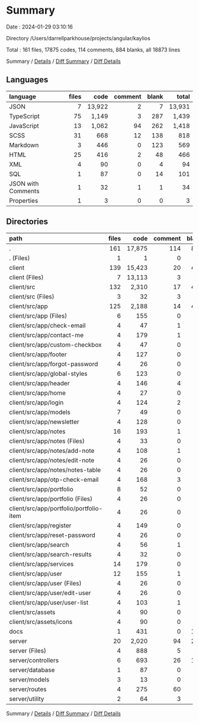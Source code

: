 # Summary

Date : 2024-01-29 03:10:16

Directory /Users/darrellparkhouse/projects/angular/kaylios

Total : 161 files,  17875 codes, 114 comments, 884 blanks, all 18873 lines

Summary / [Details](details.md) / [Diff Summary](diff.md) / [Diff Details](diff-details.md)

## Languages
| language | files | code | comment | blank | total |
| :--- | ---: | ---: | ---: | ---: | ---: |
| JSON | 7 | 13,922 | 2 | 7 | 13,931 |
| TypeScript | 75 | 1,149 | 3 | 287 | 1,439 |
| JavaScript | 13 | 1,062 | 94 | 262 | 1,418 |
| SCSS | 31 | 668 | 12 | 138 | 818 |
| Markdown | 3 | 446 | 0 | 123 | 569 |
| HTML | 25 | 416 | 2 | 48 | 466 |
| XML | 4 | 90 | 0 | 4 | 94 |
| SQL | 1 | 87 | 0 | 14 | 101 |
| JSON with Comments | 1 | 32 | 1 | 1 | 34 |
| Properties | 1 | 3 | 0 | 0 | 3 |

## Directories
| path | files | code | comment | blank | total |
| :--- | ---: | ---: | ---: | ---: | ---: |
| . | 161 | 17,875 | 114 | 884 | 18,873 |
| . (Files) | 1 | 1 | 0 | 0 | 1 |
| client | 139 | 15,423 | 20 | 495 | 15,938 |
| client (Files) | 7 | 13,113 | 3 | 20 | 13,136 |
| client/src | 132 | 2,310 | 17 | 475 | 2,802 |
| client/src (Files) | 3 | 32 | 3 | 10 | 45 |
| client/src/app | 125 | 2,188 | 14 | 461 | 2,663 |
| client/src/app (Files) | 6 | 155 | 0 | 22 | 177 |
| client/src/app/check-email | 4 | 47 | 1 | 13 | 61 |
| client/src/app/contact-me | 4 | 179 | 1 | 27 | 207 |
| client/src/app/custom-checkbox | 4 | 47 | 0 | 10 | 57 |
| client/src/app/footer | 4 | 127 | 0 | 15 | 142 |
| client/src/app/forgot-password | 4 | 26 | 0 | 10 | 36 |
| client/src/app/global-styles | 6 | 123 | 0 | 22 | 145 |
| client/src/app/header | 4 | 146 | 4 | 31 | 181 |
| client/src/app/home | 4 | 27 | 0 | 8 | 35 |
| client/src/app/login | 4 | 124 | 2 | 20 | 146 |
| client/src/app/models | 7 | 49 | 0 | 4 | 53 |
| client/src/app/newsletter | 4 | 128 | 0 | 25 | 153 |
| client/src/app/notes | 16 | 193 | 1 | 49 | 243 |
| client/src/app/notes (Files) | 4 | 33 | 0 | 11 | 44 |
| client/src/app/notes/add-note | 4 | 108 | 1 | 18 | 127 |
| client/src/app/notes/edit-note | 4 | 26 | 0 | 10 | 36 |
| client/src/app/notes/notes-table | 4 | 26 | 0 | 10 | 36 |
| client/src/app/otp-check-email | 4 | 168 | 3 | 38 | 209 |
| client/src/app/portfolio | 8 | 52 | 0 | 21 | 73 |
| client/src/app/portfolio (Files) | 4 | 26 | 0 | 11 | 37 |
| client/src/app/portfolio/portfolio-item | 4 | 26 | 0 | 10 | 36 |
| client/src/app/register | 4 | 149 | 0 | 22 | 171 |
| client/src/app/reset-password | 4 | 26 | 0 | 10 | 36 |
| client/src/app/search | 4 | 56 | 1 | 12 | 69 |
| client/src/app/search-results | 4 | 32 | 0 | 7 | 39 |
| client/src/app/services | 14 | 179 | 0 | 60 | 239 |
| client/src/app/user | 12 | 155 | 1 | 35 | 191 |
| client/src/app/user (Files) | 4 | 26 | 0 | 10 | 36 |
| client/src/app/user/edit-user | 4 | 26 | 0 | 10 | 36 |
| client/src/app/user/user-list | 4 | 103 | 1 | 15 | 119 |
| client/src/assets | 4 | 90 | 0 | 4 | 94 |
| client/src/assets/icons | 4 | 90 | 0 | 4 | 94 |
| docs | 1 | 431 | 0 | 109 | 540 |
| server | 20 | 2,020 | 94 | 280 | 2,394 |
| server (Files) | 4 | 888 | 5 | 11 | 904 |
| server/controllers | 6 | 693 | 26 | 174 | 893 |
| server/database | 1 | 87 | 0 | 14 | 101 |
| server/models | 3 | 13 | 0 | 2 | 15 |
| server/routes | 4 | 275 | 60 | 69 | 404 |
| server/utility | 2 | 64 | 3 | 10 | 77 |

Summary / [Details](details.md) / [Diff Summary](diff.md) / [Diff Details](diff-details.md)
